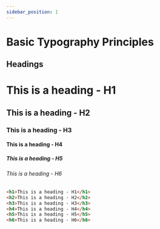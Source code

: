 ```yaml
---
sidebar_position: 1
---
```


# Basic Typography Principles

## Headings

<div class="border p-12">
  <h1>This is a heading - H1</h1>
  <h2>This is a heading - H2</h2>
  <h3>This is a heading - H3</h3>
  <h4>This is a heading - H4</h4>
  <h5>This is a heading - H5</h5>
  <h6>This is a heading - H6</h6>
</div>

```html
<h1>This is a heading - H1</h1>
<h2>This is a heading - H2</h2>
<h3>This is a heading - H3</h3>
<h4>This is a heading - H4</h4>
<h5>This is a heading - H5</h5>
<h6>This is a heading - H6</h6>
```
